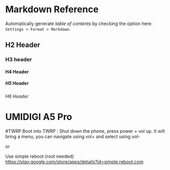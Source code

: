 # Markdown Reference
Automatically generate _table of contents_ by checking the option here: `Settings > Format > Markdown`.

## H2 Header
### H3 header
#### H4 Header
##### H5 Header
###### H6 Header

# UMIDIGI A5 Pro

#TWRP
Boot into TWRP : 
Shut down the phone, press power + vol up. It will bring a menu, you can navigate using vol+ and select using vol-

or

Use simple reboot (root needed) https://play.google.com/store/apps/details?id=simple.reboot.com
